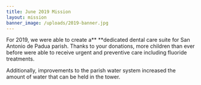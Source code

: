 ```yaml
---
title: June 2019 Mission
layout: mission
banner_image: /uploads/2019-banner.jpg
---
```


For 2019, we were able to create a**&nbsp;**dedicated dental care suite for San Antonio de Padua parish. Thanks to your donations, more children than ever before were able to receive urgent and preventive care including fluoride treatments.

Additionally, improvements to the parish water system increased the amount of water that can be held in the tower.&nbsp;